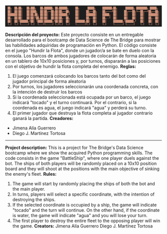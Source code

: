 ![Titulo](Titulo.png)

**Descripción del proyecto:**
Este proyecto consiste en un entregable desarrollado para el bootcamp de Data Science de The Bridge para mostrar las habilidades adquiridas de programación en Python. El código consiste en el juego "Hundir la Flota", donde un jugador/a se bate en duelo con la consola. Los barcos de ambos jugadores de colocarán de forma aleatoria en un tablero de 10x10 posiciones y, por turnos, dispararán a las posiciones con el objetivo de hundir la flota completa del enemigo.
**Reglas:**
1. El juego comenzará colocando los barcos tanto del bot como del jugador principal de forma aleatoria
2. Por turnos, los jugadores seleccionarán una coordenada concreta, con la intención de destruir los barcos
3. Si la coordenada seleccionada está ocupada por un barco, el juego indicará "tocado" y el turno continuará. Por el contrario, si la coordenada es agua, el juego indicará "agua" y perderá su turno.
4. El primer jugador que destruya la flota completa al jugador contrario ganará la partida.
**Creadores:**
- Jimena Alía Guerrero
- Diego J. Martínez Tortosa
---
**Project description:**
This is a project for The Bridge's Data Science bootcamp where we show the acquired Python programming skills. The code consists in the game "BattleShip", where one player duels against the bot. The ships of both players will be randomly placed on a 10x10 position board and they will shoot at the positions with the main objective of sinking the enemy's fleet.
**Rules:**
1. The game will start by randomly placing the ships of both the bot and the main player.
2. In turns, players will select a specific coordinate, with the intention of destroying the ships.
3. If the selected coordinate is occupied by a ship, the game will indicate "tocado" and the turn will continue. On the other hand, if the coordinate is water, the game will indicate "agua" and you will lose your turn.
4. The first player to destroy the entire fleet to the opposing player will win the game.
**Creators:**
Jimena Alía Guerrero
Diego J. Martínez Tortosa


